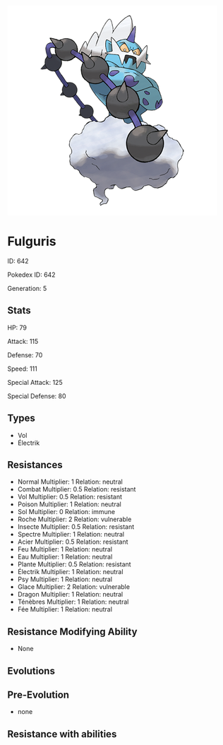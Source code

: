 ![](https://raw.githubusercontent.com/PokeAPI/sprites/master/sprites/pokemon/other/official-artwork/642.png)

# Fulguris
ID: 642

Pokedex ID: 642

Generation: 5

## Stats

HP: 79

Attack: 115

Defense: 70

Speed: 111

Special Attack: 125

Special Defense: 80

## Types

- Vol
- Électrik
## Resistances

- Normal Multiplier: 1 Relation: neutral
- Combat Multiplier: 0.5 Relation: resistant
- Vol Multiplier: 0.5 Relation: resistant
- Poison Multiplier: 1 Relation: neutral
- Sol Multiplier: 0 Relation: immune
- Roche Multiplier: 2 Relation: vulnerable
- Insecte Multiplier: 0.5 Relation: resistant
- Spectre Multiplier: 1 Relation: neutral
- Acier Multiplier: 0.5 Relation: resistant
- Feu Multiplier: 1 Relation: neutral
- Eau Multiplier: 1 Relation: neutral
- Plante Multiplier: 0.5 Relation: resistant
- Électrik Multiplier: 1 Relation: neutral
- Psy Multiplier: 1 Relation: neutral
- Glace Multiplier: 2 Relation: vulnerable
- Dragon Multiplier: 1 Relation: neutral
- Ténèbres Multiplier: 1 Relation: neutral
- Fée Multiplier: 1 Relation: neutral
## Resistance Modifying Ability

- None

## Evolutions

## Pre-Evolution

- none

## Resistance with abilities
